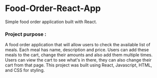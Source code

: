 # Food-Order-React-App

Simple food order application built with React.

### Project purpose :

A food order application that will allow users to check the available list of meals. Each meal has name, description and price. Users can add these meals to the cart, change their amounts and also add them multiple times. Users  can view the cart to see what's in there, they can also change their cart from that page. This project was built using React, Javascript, HTML, and CSS for styling.

